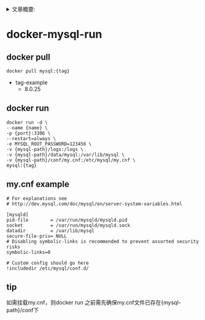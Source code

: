 <details>
<summary>文章概要:</summary>
<pre hidden>
information:
    author: jie6mm
    title: docker-mysql-run
    desc:
    type: docker/mysql
    tags:
        - docker
        - mysql
    series: docker-run
    date: 2021-06-01 14:03:00
</pre>
</details>

# docker-mysql-run

## docker pull
    
```shell
docker pull mysql:{tag}
```

* tag-example
    * 8.0.25

    
## docker run

```shell
docker run -d \
--name {name} \
-p {port}:3306 \
--restart=always \
-e MYSQL_ROOT_PASSWORD=123456 \
-v {mysql-path}/logs:/logs \
-v {mysql-path}/data/mysql:/var/lib/mysql \
-v {mysql-path}/conf/my.cnf:/etc/mysql/my.cnf \
mysql:{tag}
```

## my.cnf example
```text
# For explanations see
# http://dev.mysql.com/doc/mysql/en/server-system-variables.html
 
[mysqld]
pid-file        = /var/run/mysqld/mysqld.pid
socket          = /var/run/mysqld/mysqld.sock
datadir         = /var/lib/mysql
secure-file-priv= NULL
# Disabling symbolic-links is recommended to prevent assorted security risks
symbolic-links=0
 
# Custom config should go here
!includedir /etc/mysql/conf.d/
```

## tip
如需挂载my.cnf，则docker run 之前需先确保my.cnf文件已存在{mysql-path}/conf下